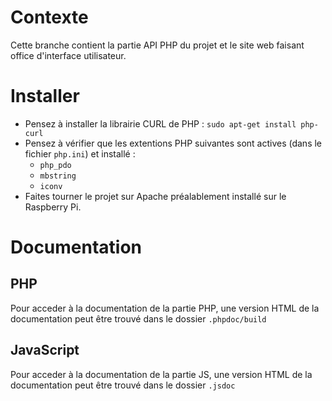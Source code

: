 # Contexte
Cette branche contient la partie API PHP du projet et le site web faisant office d'interface utilisateur.

# Installer
- Pensez à installer la librairie CURL de PHP : `sudo apt-get install php-curl`
- Pensez à vérifier que les extentions PHP suivantes sont actives (dans le fichier `php.ini`) et installé :
    - `php_pdo`
    - `mbstring`
    - `iconv`
- Faites tourner le projet sur Apache préalablement installé sur le Raspberry Pi.

# Documentation
## PHP
Pour acceder à la documentation de la partie PHP, une version HTML de la documentation peut être trouvé dans le dossier `.phpdoc/build`

## JavaScript
Pour acceder à la documentation de la partie JS, une version HTML de la documentation peut être trouvé dans le dossier `.jsdoc`